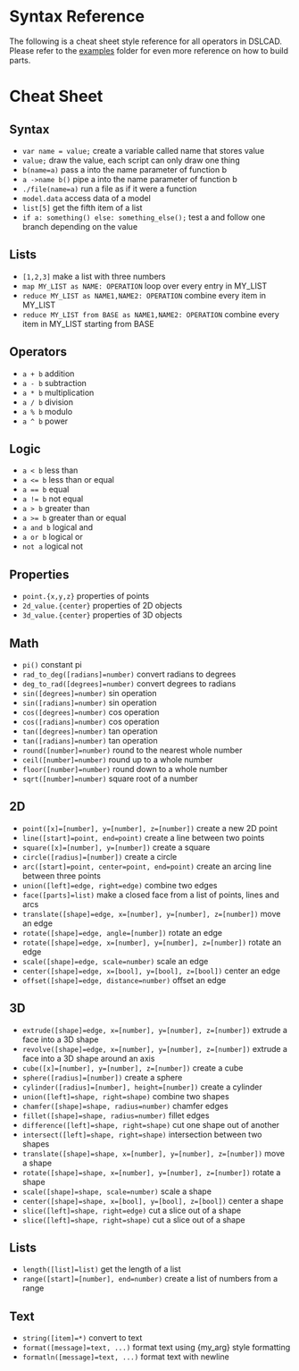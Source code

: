 # Syntax Reference

The following is a cheat sheet style reference for all operators in DSLCAD.
Please refer to the [examples](https://github.com/DSchroer/dslcad/tree/master/examples) folder for even more reference on how
to build parts.

# Cheat Sheet

## Syntax
- `var name = value;` create a variable called name that stores value
- `value;` draw the value, each script can only draw one thing
- `b(name=a)` pass a into the name parameter of function b
- `a ->name b()` pipe a into the name parameter of function b
- `./file(name=a)` run a file as if it were a function
- `model.data` access data of a model
- `list[5]` get the fifth item of a list
- `if a: something() else: something_else();` test a and follow one branch depending on the value

## Lists
- `[1,2,3]` make a list with three numbers
- `map MY_LIST as NAME: OPERATION` loop over every entry in MY_LIST
- `reduce MY_LIST as NAME1,NAME2: OPERATION` combine every item in MY_LIST
- `reduce MY_LIST from BASE as NAME1,NAME2: OPERATION` combine every item in MY_LIST starting from BASE

## Operators
- `a + b` addition
- `a - b` subtraction
- `a * b` multiplication
- `a / b` division
- `a % b` modulo
- `a ^ b` power

## Logic
- `a < b` less than
- `a <= b` less than or equal
- `a == b` equal
- `a != b` not equal
- `a > b` greater than
- `a >= b` greater than or equal
- `a and b` logical and
- `a or b` logical or
- `not a` logical not

## Properties
- `point.{x,y,z}` properties of points
- `2d_value.{center}` properties of 2D objects
- `3d_value.{center}` properties of 3D objects

## Math
- `pi()` constant pi
- `rad_to_deg([radians]=number)` convert radians to degrees
- `deg_to_rad([degrees]=number)` convert degrees to radians
- `sin([degrees]=number)` sin operation
- `sin([radians]=number)` sin operation
- `cos([degrees]=number)` cos operation
- `cos([radians]=number)` cos operation
- `tan([degrees]=number)` tan operation
- `tan([radians]=number)` tan operation
- `round([number]=number)` round to the nearest whole number
- `ceil([number]=number)` round up to a whole number
- `floor([number]=number)` round down to a whole number
- `sqrt([number]=number)` square root of a number

## 2D
- `point([x]=[number], y=[number], z=[number])` create a new 2D point
- `line([start]=point, end=point)` create a line between two points
- `square([x]=[number], y=[number])` create a square
- `circle([radius]=[number])` create a circle
- `arc([start]=point, center=point, end=point)` create an arcing line between three points
- `union([left]=edge, right=edge)` combine two edges
- `face([parts]=list)` make a closed face from a list of points, lines and arcs
- `translate([shape]=edge, x=[number], y=[number], z=[number])` move an edge
- `rotate([shape]=edge, angle=[number])` rotate an edge
- `rotate([shape]=edge, x=[number], y=[number], z=[number])` rotate an edge
- `scale([shape]=edge, scale=number)` scale an edge
- `center([shape]=edge, x=[bool], y=[bool], z=[bool])` center an edge
- `offset([shape]=edge, distance=number)` offset an edge

## 3D
- `extrude([shape]=edge, x=[number], y=[number], z=[number])` extrude a face into a 3D shape
- `revolve([shape]=edge, x=[number], y=[number], z=[number])` extrude a face into a 3D shape around an axis
- `cube([x]=[number], y=[number], z=[number])` create a cube
- `sphere([radius]=[number])` create a sphere
- `cylinder([radius]=[number], height=[number])` create a cylinder
- `union([left]=shape, right=shape)` combine two shapes
- `chamfer([shape]=shape, radius=number)` chamfer edges
- `fillet([shape]=shape, radius=number)` fillet edges
- `difference([left]=shape, right=shape)` cut one shape out of another
- `intersect([left]=shape, right=shape)` intersection between two shapes
- `translate([shape]=shape, x=[number], y=[number], z=[number])` move a shape
- `rotate([shape]=shape, x=[number], y=[number], z=[number])` rotate a shape
- `scale([shape]=shape, scale=number)` scale a shape
- `center([shape]=shape, x=[bool], y=[bool], z=[bool])` center a shape
- `slice([left]=shape, right=edge)` cut a slice out of a shape
- `slice([left]=shape, right=shape)` cut a slice out of a shape

## Lists
- `length([list]=list)` get the length of a list
- `range([start]=[number], end=number)` create a list of numbers from a range

## Text
- `string([item]=*)` convert to text
- `format([message]=text, ...)` format text using {my_arg} style formatting
- `formatln([message]=text, ...)` format text with newline

